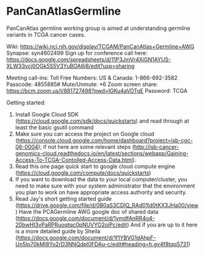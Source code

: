# PanCanAtlasGermline

PanCanAtlas germline working group is aimed at understanding germline variants in TCGA cancer cases. 

Wiki: https://wiki.nci.nih.gov/display/TCGAM/PanCanAtlas+Germline+AWG
Synapse: syn4602499
Sign up for conference call here: https://docs.google.com/spreadsheets/d/11P3JmVr4XjGN1AYUS-XLW33vcj0OGk5S5V3YuBOA6j8/edit?usp=sharing

Meeting call-ins:
Toll Free Numbers:
US & Canada: 1-866-692-3582
Passcode: 4855885#
Mute/Unmute: *6 
Zoom screen share: https://bcm.zoom.us/j/881727498?pwd=lGKu4aVDTgE 
Password: TCGA

Getting started:
1) Install Google Cloud SDK (https://cloud.google.com/sdk/docs/quickstarts) and read through at least the basic gsutil command
2) Make sure you can access the project on Google cloud (https://console.cloud.google.com/home/dashboard?project=isb-cgc-06-0004); if not here are some relevant steps (http://isb-cancer-genomics-cloud.readthedocs.io/en/latest/sections/webapp/Gaining-Access-To-TCGA-Contolled-Access-Data.html).
3) Read this one page quick start to google cloud compute engine (https://cloud.google.com/compute/docs/quickstarts)
4) If you want to download the data to your local computer/cluster, you need to make sure with your system administrator that the environment you plan to work on have appropriate access authority and security.
5) Read Jay's short getting started guide (https://drive.google.com/file/d/0B0aS3CDIQ_RAd01ld0tKX3JHa00/view)
   Have the PCAGermline AWG google doc of shared data (https://docs.google.com/document/d/1ymdfAnRR4o4-20bwHI3vPaRPRuoqtqc0pNUVYO2oiPc/edit)
   And if you are up to it here is a more detailed guide by Sheila (https://docs.google.com/document/d/1f1YBVG1dAhpF-Un5lp70kMI8Yo2rD3NNQdpl0FDAu-c/edit#heading=h.gv4f8tqq5731)
